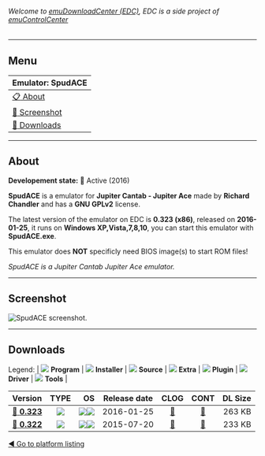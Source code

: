 ###### Welcome to [emuDownloadCenter (EDC)](https://github.com/PhoenixInteractiveNL/emuDownloadCenter/wiki/), EDC is a side project of [emuControlCenter](https://github.com/PhoenixInteractiveNL/emuControlCenter/wiki/)
***
## Menu
| **Emulator: SpudACE** |
|:---------|
| [:clipboard: About](#about) |
| [:sunrise: Screenshot](#screenshot) |
| [:floppy_disk: Downloads](#downloads) |
***
## About
**Developement state:** :large_blue_circle: Active (2016)

**SpudACE** is a emulator for **Jupiter Cantab - Jupiter Ace** made by **Richard Chandler** and has a **GNU GPLv2** license.

The latest version of the emulator on EDC is **0.323 (x86)**, released on **2016-01-25**, it runs on **Windows XP,Vista,7,8,10**, you can start this emulator with **SpudACE.exe**.

This emulator does **NOT** specificly need BIOS image(s) to start ROM files!

_SpudACE is a Jupiter Cantab Jupiter Ace emulator._
***
## Screenshot
![](https://raw.githubusercontent.com/PhoenixInteractiveNL/emuDownloadCenter/master/hooks/spudace/emulator_screen_01.jpg "SpudACE screenshot.")
***
## Downloads
Legend:
| ![](https://raw.githubusercontent.com/wiki/PhoenixInteractiveNL/emuDownloadCenter/images_misc/icon_program_24.png) **Program** | 
![](https://raw.githubusercontent.com/wiki/PhoenixInteractiveNL/emuDownloadCenter/images_misc/icon_installer_24.png) **Installer** | 
![](https://raw.githubusercontent.com/wiki/PhoenixInteractiveNL/emuDownloadCenter/images_misc/icon_source_code_24.png) **Source** | 
![](https://raw.githubusercontent.com/wiki/PhoenixInteractiveNL/emuDownloadCenter/images_misc/icon_extra_24.png) **Extra** | 
![](https://raw.githubusercontent.com/wiki/PhoenixInteractiveNL/emuDownloadCenter/images_misc/icon_plugin_24.png) **Plugin** | 
![](https://raw.githubusercontent.com/wiki/PhoenixInteractiveNL/emuDownloadCenter/images_misc/icon_driver_24.png) **Driver** | 
![](https://raw.githubusercontent.com/wiki/PhoenixInteractiveNL/emuDownloadCenter/images_misc/icon_tool_24.png) **Tools** | 
 
| Version | TYPE | OS | Release date | CLOG | CONT | DL Size |
|:--------|:----:|---:|:------------:|:----:|:----:|--------:|
| [:floppy_disk: **0.323**](https://github.com/PhoenixInteractiveNL/edc-repo0003/raw/master/spudace/0.323.7z) | ![](https://raw.githubusercontent.com/wiki/PhoenixInteractiveNL/emuDownloadCenter/images_misc/icon_program_24.png) | ![](https://raw.githubusercontent.com/wiki/PhoenixInteractiveNL/emuDownloadCenter/images_misc/logo_windows_24.png)![](https://raw.githubusercontent.com/wiki/PhoenixInteractiveNL/emuDownloadCenter/images_misc/icon_32-bit_24.png) | 2016-01-25 | [:page_facing_up:](https://github.com/PhoenixInteractiveNL/edc-repo0003/blob/master/spudace/0.323_changelog.txt) | [:mag_right:](https://github.com/PhoenixInteractiveNL/edc-repo0003/blob/master/spudace/0.323_contents.txt) | 263 KB |
| [:floppy_disk: **0.322**](https://github.com/PhoenixInteractiveNL/edc-repo0003/raw/master/spudace/0.322.7z) | ![](https://raw.githubusercontent.com/wiki/PhoenixInteractiveNL/emuDownloadCenter/images_misc/icon_program_24.png) | ![](https://raw.githubusercontent.com/wiki/PhoenixInteractiveNL/emuDownloadCenter/images_misc/logo_windows_24.png)![](https://raw.githubusercontent.com/wiki/PhoenixInteractiveNL/emuDownloadCenter/images_misc/icon_32-bit_24.png) | 2015-07-20 | [:page_facing_up:](https://github.com/PhoenixInteractiveNL/edc-repo0003/blob/master/spudace/0.322_changelog.txt) | [:mag_right:](https://github.com/PhoenixInteractiveNL/edc-repo0003/blob/master/spudace/0.322_contents.txt) | 233 KB |

[:arrow_backward: Go to platform listing](https://github.com/PhoenixInteractiveNL/emuDownloadCenter/wiki/EDC-Platform-List)
